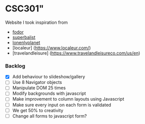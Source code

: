 # CSC301" 


Website I took inspiration from

* [fodor](https://www.fodors.com/)
* [superbalist](https://superbalist.com/)
* [lonenlyplanet](https://www.lonelyplanet.com/)
* [localeur] (https://www.localeur.com/)
* [travelandleisure] (https://www.travelandleisureco.com/us/en)


### Backlog
- [x] Add behaviour to slideshow/gallery
- [ ] Use 8 Navigator objects
- [ ] Manipulate DOM 25 times
- [ ] Modify backgrounds with javascript
- [ ] Make improvement to column layouts using Javascript
- [ ] Make sure every input on each form is validated
- [ ] We get 50% to creativity
- [ ] Change all forms to javascript form?
